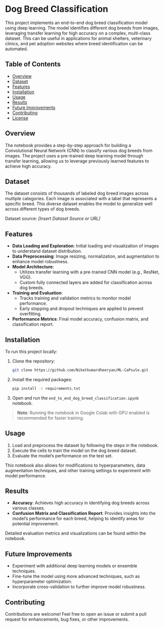 # Dog Breed Classification

This project implements an end-to-end dog breed classification model using deep learning. The model identifies different dog breeds from images, leveraging transfer learning for high accuracy on a complex, multi-class dataset. This can be useful in applications for animal shelters, veterinary clinics, and pet adoption websites where breed identification can be automated.

## Table of Contents

- [Overview](#overview)
- [Dataset](#dataset)
- [Features](#features)
- [Installation](#installation)
- [Usage](#usage)
- [Results](#results)
- [Future Improvements](#future-improvements)
- [Contributing](#contributing)
- [License](#license)

## Overview

The notebook provides a step-by-step approach for building a Convolutional Neural Network (CNN) to classify various dog breeds from images. The project uses a pre-trained deep learning model through transfer learning, allowing us to leverage previously learned features to achieve high accuracy.

## Dataset

The dataset consists of thousands of labeled dog breed images across multiple categories. Each image is associated with a label that represents a specific breed. This diverse dataset enables the model to generalize well across different types of dog breeds.

Dataset source: *[Insert Dataset Source or URL]*

## Features

- **Data Loading and Exploration**: Initial loading and visualization of images to understand dataset distribution.
- **Data Preprocessing**: Image resizing, normalization, and augmentation to enhance model robustness.
- **Model Architecture**:
  - Utilizes transfer learning with a pre-trained CNN model (e.g., ResNet, VGG).
  - Custom fully connected layers are added for classification across dog breeds.
- **Training and Evaluation**:
  - Tracks training and validation metrics to monitor model performance.
  - Early stopping and dropout techniques are applied to prevent overfitting.
- **Performance Metrics**: Final model accuracy, confusion matrix, and classification report.

## Installation

To run this project locally:

1. Clone the repository:
   ```bash
   git clone https://github.com/Niketkumardheeryan/ML-CaPsule.git
   ```

2. Install the required packages:
   ```bash
   pip install -r requirements.txt
   ```

3. Open and run the `end_to_end_dog_breed_classification.ipynb` notebook.

> **Note**: Running the notebook in Google Colab with GPU enabled is recommended for faster training.

## Usage

1. Load and preprocess the dataset by following the steps in the notebook.
2. Execute the cells to train the model on the dog breed dataset.
3. Evaluate the model’s performance on the test set.

This notebook also allows for modifications to hyperparameters, data augmentation techniques, and other training settings to experiment with model performance.

## Results

- **Accuracy**: Achieves high accuracy in identifying dog breeds across various classes.
- **Confusion Matrix and Classification Report**: Provides insights into the model’s performance for each breed, helping to identify areas for potential improvement.

Detailed evaluation metrics and visualizations can be found within the notebook.

## Future Improvements

- Experiment with additional deep learning models or ensemble techniques.
- Fine-tune the model using more advanced techniques, such as hyperparameter optimization.
- Incorporate cross-validation to further improve model robustness.

## Contributing

Contributions are welcome! Feel free to open an issue or submit a pull request for enhancements, bug fixes, or other improvements.
